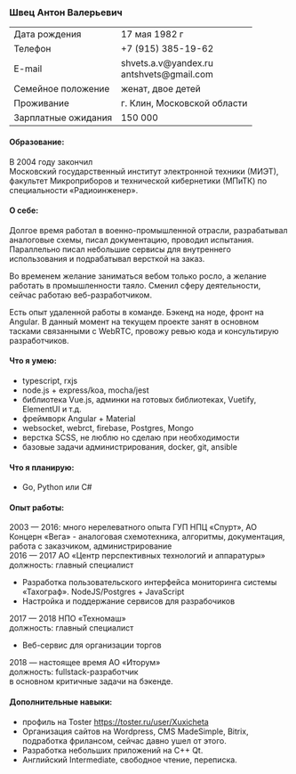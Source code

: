 ### Швец Антон Валерьевич
<table>
  <tr>
    <td>Дата рождения</td>
    <td>17 мая 1982 г</td>
  </tr>
  <tr>
    <td>Телефон</td>
    <td>+7 (915) 385-19-62</td>
  </tr>
  <tr>
    <td>E-mail</td>
    <td>shvets.a.v@yandex.ru<br>antshvets@gmail.com</td>
  </tr>
  <tr>
    <td>Семейное положение</td>
    <td>женат, двое детей</td>
  </tr>
  <tr>
    <td>Проживание</td>
    <td>г. Клин, Московской области</td>
  </tr>
  <tr>
    <td>Зарплатные ожидания</td>
    <td>150 000</td>
  </tr>
</table>

#### Образование:
В 2004 году закончил<br>
Московский государственный институт электронной техники (МИЭТ),<br>
факультет Микроприборов и технической кибернетики (МПиТК) по специальности «Радиоинженер».
#### О себе:
Долгое время работал в военно-промышленной отрасли, разрабатывал аналоговые схемы, писал документацию, проводил испытания. Параллельно писал небольшие сервисы для внутреннего использования и подрабатывал версткой на заказ.<br>

Во временем желание заниматься вебом только росло, а желание работать в промышленности таяло. Сменил сферу деятельности, сейчас работаю веб-разработчиком.<br>

Есть опыт удаленной работы в команде. 
Бэкенд на ноде, фронт на Angular. В данный момент на текущем проекте занят в основном тасками связанными с WebRTC, провожу ревью кода и консультирую разработчиков.<br>
#### Что я умею:
* typescript, rxjs <br>
* node.js + express/koa, mocha/jest<br>
* библиотека Vue.js,  админки на готовых библиотеках, Vuetify, ElementUI и т.д.<br>
* фреймворк Angular + Material<br>
* websocket, webrct, firebase, Postgres, Mongo<br>
* верстка SCSS, не люблю но сделаю при необходимости<br>
* базовые задачи администрирования, docker, git, ansible<br>
#### Что я планирую:
* Go, Python или C#
#### Опыт работы:
2003 — 2016:  много нерелеватного опыта ГУП НПЦ «Спурт», АО Концерн «Вега» - аналоговая схемотехника, алгоритмы, документация, работа с заказчиком, администрирование<br>
2016 — 2017	АО «Центр перспективных технологий и аппаратуры»<br>
должность: главный специалист<br>
*	Разработка пользовательского интерфейса мониторинга системы «Тахограф». NodeJS/Postgres + JavaScript
*	Настройка и поддержание сервисов для разрабочиков

2017 — 2018 НПО «Техномаш»<br>
должность: главный специалист<br>
* Веб-сервис для организации торгов

2018 — настоящее время АО «Иторум»<br>
должность: fullstack-разработчик<br>
в основном критичные задачи на бэкенде.

#### Дополнительные навыки:
* профиль на Toster https://toster.ru/user/Xuxicheta
* Организация сайтов на Wordpress, CMS MadeSimple, Bitrix, подработка фрилансом, сейчас давно ушел от этого.
* Разработка небольших приложений на C++ Qt.
* Английский Intermediate, свободное чтение, переписка.

